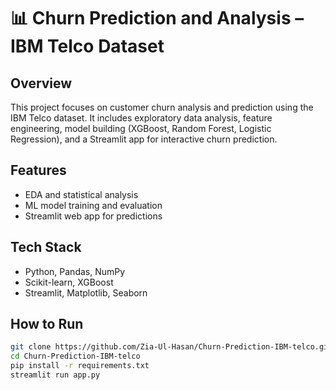 # 📊 Churn Prediction and Analysis – IBM Telco Dataset

## Overview
This project focuses on customer churn analysis and prediction using the IBM Telco dataset.
It includes exploratory data analysis, feature engineering, model building (XGBoost, Random Forest, Logistic Regression),
and a Streamlit app for interactive churn prediction.

## Features
- EDA and statistical analysis  
- ML model training and evaluation  
- Streamlit web app for predictions  

## Tech Stack
- Python, Pandas, NumPy
- Scikit-learn, XGBoost
- Streamlit, Matplotlib, Seaborn

## How to Run
```bash
git clone https://github.com/Zia-Ul-Hasan/Churn-Prediction-IBM-telco.git
cd Churn-Prediction-IBM-telco
pip install -r requirements.txt
streamlit run app.py
